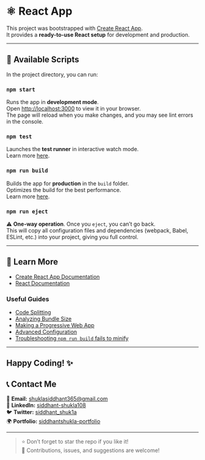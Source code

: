# ⚛️ React App

This project was bootstrapped with [Create React App](https://github.com/facebook/create-react-app).  
It provides a **ready-to-use React setup** for development and production.

---

## 🚀 Available Scripts

In the project directory, you can run:

### `npm start`

Runs the app in **development mode**.  
Open [http://localhost:3000](http://localhost:3000) to view it in your browser.  
The page will reload when you make changes, and you may see lint errors in the console.

### `npm test`

Launches the **test runner** in interactive watch mode.  
Learn more [here](https://facebook.github.io/create-react-app/docs/running-tests).

### `npm run build`

Builds the app for **production** in the `build` folder.  
Optimizes the build for the best performance.  
Learn more [here](https://facebook.github.io/create-react-app/docs/deployment).

### `npm run eject`

⚠️ **One-way operation**. Once you `eject`, you can’t go back.  
This will copy all configuration files and dependencies (webpack, Babel, ESLint, etc.) into your project, giving you full control.

---

## 📖 Learn More

- [Create React App Documentation](https://facebook.github.io/create-react-app/docs/getting-started)  
- [React Documentation](https://reactjs.org/)  

### Useful Guides

- [Code Splitting](https://facebook.github.io/create-react-app/docs/code-splitting)  
- [Analyzing Bundle Size](https://facebook.github.io/create-react-app/docs/analyzing-the-bundle-size)  
- [Making a Progressive Web App](https://facebook.github.io/create-react-app/docs/making-a-progressive-web-app)  
- [Advanced Configuration](https://facebook.github.io/create-react-app/docs/advanced-configuration)  
- [Troubleshooting `npm run build` fails to minify](https://facebook.github.io/create-react-app/docs/troubleshooting#npm-run-build-fails-to-minify)

---

**Happy Coding!** ✨
---

## 📞 Contact Me

📧 **Email:** shuklasiddhant365@gmail.com  
💼 **LinkedIn:** [siddhant-shukla108](https://www.linkedin.com/in/siddhant-shukla108/) <br/>
🐦 **Twitter:** [siddhant_shuk1a](https://x.com/siddhant_shuk1a)  
🌍 **Portfolio:** [siddhantshukla-portfolio](https://siddhantshukla-portfolio.netlify.app/)

---

> ⭐ Don’t forget to star the repo if you like it!  
> 🤝 Contributions, issues, and suggestions are welcome!
